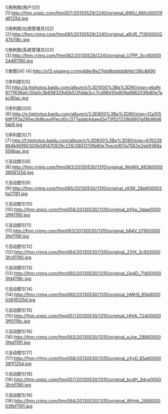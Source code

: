 ![用例图(用户)][1]
[1]:http://fmn.xnpic.com/fmn057/20130529/2240/original_6WIU_66fc00001fd6125d.jpg

![用例图(社团管理员)][2]
[2]:http://fmn.rrimg.com/fmn061/20130529/2240/original_a6UR_71300000247b118c.jpg


![用例图(系统管理员)][3]
[3]:http://fmn.rrimg.com/fmn062/20130529/2240/original_U7PP_3cc6000024461190.jpg


![类图][4]
[4]:http://s13.sinaimg.cn/middle/8e27eb8btddddbfdc136c&690




![序列图1][5]
[5]:http://a.hiphotos.baidu.com/album/s%3D1000%3Bq%3D90/sign=ebafe977f636afc30a0c3b658329d0b5/2fdda3cc7cd98d10e909a886203fb80e7aec90ac.jpg


![序列图2][6]
[6]:http://g.hiphotos.baidu.com/album/s%3D800%3Bq%3D90/sign=f2a10569f11f3a295ec8d8cea91ecd0c/377adab44aed2e73f521229b8601a18b86d6fab9.jpg


![序列图3][7]
[7]:http://f.hiphotos.baidu.com/album/s%3D800%3Bq%3D90/sign=676228864b90f60300b091470929c226/3801213fb80e7becb907a7562e2eb9389a506bac.jpg



![活动图1][8]
[8]:http://fmn.rrimg.com/fmn063/20130530/1310/original_WgWX_663600003806125d.jpg

![活动图1][9]
[9]:http://fmn.rrimg.com/fmn065/20130530/1310/original_rA1W_28e600003fa21191.jpg

![活动图1][10]
[10]:http://fmn.xnpic.com/fmn056/20130530/1310/original_bYkp_3dae00003ff41190.jpg

![活动图1][11]
[11]:http://fmn.rrimg.com/fmn063/20130530/1310/original_h84V_079000003fe1118f.jpg

![活动图1][12]
[12]:http://fmn.rrimg.com/fmn064/20130530/1310/original_231X_3c9200003fc91190.jpg

![活动图1][13]
[13]:http://fmn.rrimg.com/fmn060/20130530/1310/original_Oe4D_714000003fd4118c.jpg

![活动图1][14]
[14]:http://fmn.rrimg.com/fmn060/20130530/1310/original_hMHS_65b600003816125d.jpg

![活动图1][15]
[15]:http://fmn.xnpic.com/fmn057/20130530/1310/original_HHjA_724000003ff0118c.jpg

![活动图1][16]
[16]:http://fmn.rrimg.com/fmn063/20130530/1310/original_pJve_288600003fed1191.jpg

![活动图1][17]
[17]:http://fmn.rrfmn.com/fmn058/20130530/1310/original_zXyD_65a60000381f125d.jpg

![活动图1][18]
[18]:http://fmn.xnpic.com/fmn057/20130530/1310/original_bcdH_3dce00003fcb1190.jpg

![活动图1][19]
[19]:http://fmn.rrimg.com/fmn064/20130530/1310/original_WHnk_285600003fbf1191.jpg
